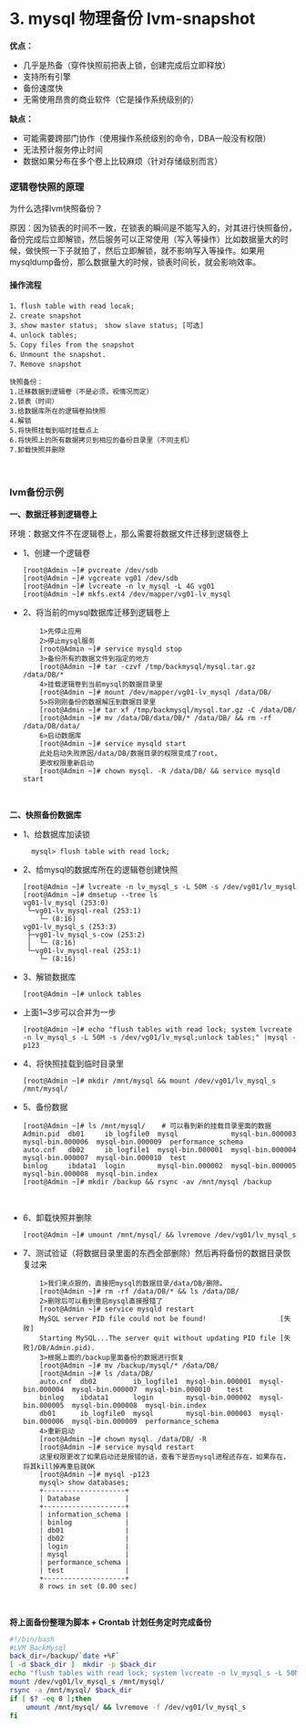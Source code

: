 # 3. mysql 物理备份 lvm-snapshot

**优点：**

- 几乎是热备（穿件快照前把表上锁，创建完成后立即释放）
- 支持所有引擎
- 备份速度快
- 无需使用昂贵的商业软件（它是操作系统级别的）

**缺点：**

- 可能需要跨部门协作（使用操作系统级别的命令，DBA一般没有权限）
- 无法预计服务停止时间
- 数据如果分布在多个卷上比较麻烦（针对存储级别而言）

### 逻辑卷快照的原理

为什么选择lvm快照备份？

原因：因为锁表的时间不一致，在锁表的瞬间是不能写入的，对其进行快照备份，备份完成后立即解锁，然后服务可以正常使用（写入等操作）比如数据量大的时候，做快照一下子就拍了，然后立即解锁，就不影响写入等操作。如果用mysqldump备份，那么数据量大的时候，锁表时间长，就会影响效率。

#### 操作流程

```
1、flush table with read locak;   
2、create snapshot  
3、show master status;　show slave status; [可选]
4、unlock tables;
5、Copy files from the snapshot
6、Unmount the snapshot. 
7、Remove snapshot
```

```
快照备份：
1.迁移数据到逻辑卷（不是必须，视情况而定）
2.锁表（时间）
3.给数据库所在的逻辑卷拍快照
4.解锁
5.将快照挂载到临时挂载点上
6.将快照上的所有数据拷贝到相应的备份目录里（不同主机）
7.卸载快照并删除
```

‍

### lvm备份示例

**一、数据迁移到逻辑卷上**

 环境：数据文件不在逻辑卷上，那么需要将数据文件迁移到逻辑卷上

- 1、创建一个逻辑卷

  ```
  [root@Admin ~]# pvcreate /dev/sdb
  [root@Admin ~]# vgcreate vg01 /dev/sdb
  [root@Admin ~]# lvcreate -n lv_mysql -L 4G vg01
  [root@Admin ~]# mkfs.ext4 /dev/mapper/vg01-lv_mysql 
  ```
- 2、将当前的mysql数据库迁移到逻辑卷上

  ```
      1>先停止应用
      2>停止mysql服务
      [root@Admin ~]# service mysqld stop
      3>备份所有的数据文件到指定的地方
      [root@Admin ~]# tar -czvf /tmp/backmysql/mysql.tar.gz /data/DB/*
      4>挂载逻辑卷到当前mysql的数据目录里
      [root@Admin ~]# mount /dev/mapper/vg01-lv_mysql /data/DB/
      5>将刚刚备份的数据解压到数据目录里
      [root@Admin ~]# tar xf /tmp/backmysql/mysql.tar.gz -C /data/DB/
      [root@Admin ~]# mv /data/DB/data/DB/* /data/DB/ && rm -rf /data/DB/data/
      6>启动数据库
      [root@Admin ~]# service mysqld start
      此处启动失败原因/data/DB/数据目录的权限变成了root，
      更改权限重新启动
      [root@Admin ~]# chown mysql. -R /data/DB/ && service mysqld start
  ```

  ‍

 **二、快照备份数据库**

- 1、给数据库加读锁

  ```
    mysql> flush table with read lock; 
  ```

- 2、给mysql的数据库所在的逻辑卷创建快照  

  ```
  [root@Admin ~]# lvcreate -n lv_mysql_s -L 50M -s /dev/vg01/lv_mysql
  [root@Admin ~]# dmsetup --tree ls
  vg01-lv_mysql (253:0)
   └─vg01-lv_mysql-real (253:1)
      └─ (8:16)
  vg01-lv_mysql_s (253:3)
   ├─vg01-lv_mysql_s-cow (253:2)
   │  └─ (8:16)
   └─vg01-lv_mysql-real (253:1)
      └─ (8:16)
  ```
- 3、解锁数据库

  ```
  [root@Admin ~]# unlock tables
  ```
- 上面1~3步可以合并为一步

  ```
  [root@Admin ~]# echo "flush tables with read lock; system lvcreate -n lv_mysql_s -L 50M -s /dev/vg01/lv_mysql;unlock tables;" |mysql -p123
  ```
- 4、将快照挂载到临时目录里

  ```
  [root@Admin ~]# mkdir /mnt/mysql && mount /dev/vg01/lv_mysql_s /mnt/mysql/
  ```
- 5、备份数据  

  ```
  [root@Admin ~]# ls /mnt/mysql/    # 可以看到新的挂载目录里面的数据
  Admin.pid  db01     ib_logfile0  mysql             mysql-bin.000003  mysql-bin.000006  mysql-bin.000009  performance_schema
  auto.cnf   db02     ib_logfile1  mysql-bin.000001  mysql-bin.000004  mysql-bin.000007  mysql-bin.000010  test
  binlog     ibdata1  login        mysql-bin.000002  mysql-bin.000005  mysql-bin.000008  mysql-bin.index
  [root@Admin ~]# mkdir /backup && rsync -av /mnt/mysql /backup
  ```

  ‍
- 6、卸载快照并删除

  ```
  [root@Admin ~]# umount /mnt/mysql/ && lvremove /dev/vg01/lv_mysql_s
  ```
- 7、测试验证（将数据目录里面的东西全部删除）然后再将备份的数据目录恢复过来

  ```
      1>我们来点狠的，直接把mysql的数据目录/data/DB/删除。
      [root@Admin ~]# rm -rf /data/DB/* && ls /data/DB/
      2>删除后可以看到重启mysql直接报错了
      [root@Admin ~]# service mysqld restart 
      MySQL server PID file could not be found!                  [失败]
      Starting MySQL...The server quit without updating PID file [失败]/DB/Admin.pid).
      3>根据上面的/backup里面备份的数据进行恢复
      [root@Admin ~]# mv /backup/mysql/* /data/DB/
      [root@Admin ~]# ls /data/DB/
      auto.cnf  db02         ib_logfile1  mysql-bin.000001  mysql-bin.000004  mysql-bin.000007  mysql-bin.000010    test
      binlog    ibdata1      login        mysql-bin.000002  mysql-bin.000005  mysql-bin.000008  mysql-bin.index
      db01      ib_logfile0  mysql        mysql-bin.000003  mysql-bin.000006  mysql-bin.000009  performance_schema
      4>重新启动
      [root@Admin ~]# chown mysql. /data/DB/ -R 
      [root@Admin ~]# service mysqld restart
      这里权限更改了如果启动还是报错的话，查看下是否mysql进程还存在，如果存在，将其kill掉再重启就OK
      [root@Admin ~]# mysql -p123
      mysql> show databases;
      +--------------------+
      | Database           |
      +--------------------+
      | information_schema |
      | binlog             |
      | db01               |
      | db02               |
      | login              |
      | mysql              |
      | performance_schema |
      | test               |
      +--------------------+
      8 rows in set (0.00 sec)
  ```

  ‍

 **将上面备份整理为脚本 + Crontab 计划任务定时完成备份**

```bash
#!/bin/bash
#LVM BackMysql
back_dir=/backup/`date +%F`
[ -d $back_dir ]  mkdir -p $back_dir
echo "flush tables with read lock; system lvcreate -n lv_mysql_s -L 50M -s /dev/vg01/lv_mysql;unlock tables;" |mysql -p123
mount /dev/vg01/lv_mysql_s /mnt/mysql/
rsync -a /mnt/mysql/ $back_dir
if [ $? -eq 0 ];then
    umount /mnt/mysql/ && lvremove -f /dev/vg01/lv_mysql_s
fi
```

‍
